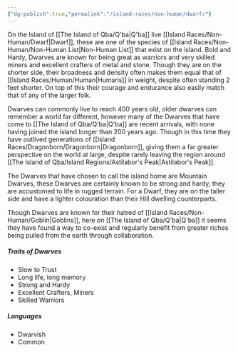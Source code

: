```yaml
---
{"dg-publish":true,"permalink":"/island-races/non-human/dwarf/"}
---
```



On the Island of [[The Island of Qba/Q'ba\|Q'ba]] live [[Island Races/Non-Human/Dwarf\|Dwarf]], these are one of the species of [[Island Races/Non-Human/Non-Human List\|Non-Human List]] that exist on the island. Bold and Hardy, Dwarves are known for being great as warriors and very skilled miners and excellent crafters of metal and stone. Though they are on the shorter side, their broadness and density often makes them equal that of [[Island Races/Human/Human\|Humans]] in weight, despite often standing 2 feet shorter. On top of this their courage and endurance also easily match that of any of the larger folk.

Dwarves can commonly live to reach 400 years old, older dwarves can remember a world far different, however many of the Dwarves that have come to [[The Island of Qba/Q'ba\|Q'ba]] are recent arrivals, with none having joined the island longer than 200 years ago. Though in this time they have outlived generations of [[Island Races/Dragonborn/Dragonborn\|Dragonborn]], giving them a far greater perspective on the world at large, despite rarely leaving the region around [[The Island of Qba/Island Regions/Astilabor's Peak\|Astilabor's Peak]].

The Dwarves that have chosen to call the island home are Mountain Dwarves, these Dwarves are certainly known to be strong and hardy, they are accustomed to life in rugged terrain. For a Dwarf, they are on the taller side and have a lighter colouration than their Hill dwelling counterparts. 

Though Dwarves are known for their hatred of [[Island Races/Non-Human/Goblin\|Goblins]], here on [[The Island of Qba/Q'ba\|Q'ba]] it seems they have found a way to co-exist and regularly benefit from greater riches being pulled from the earth through collaboration.

##### Traits of Dwarves
- Slow to Trust
- Long life, long memory
- Strong and Hardy
- Excellent Crafters, Miners
- Skilled Warriors

##### Languages
- Dwarvish
- Common
